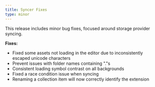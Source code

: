 ```yaml
---
title: Syncer Fixes
type: minor
---
```


This release includes minor bug fixes, focused around storage provider syncing.

**Fixes:**

* Fixed some assets not loading in the editor due to inconsistently escaped unicode characters
* Prevent issues with folder names containing "."s
* Consistent loading symbol contrast on all backgrounds
* Fixed a race condition issue when syncing
* Renaming a collection item will now correctly identify the extension